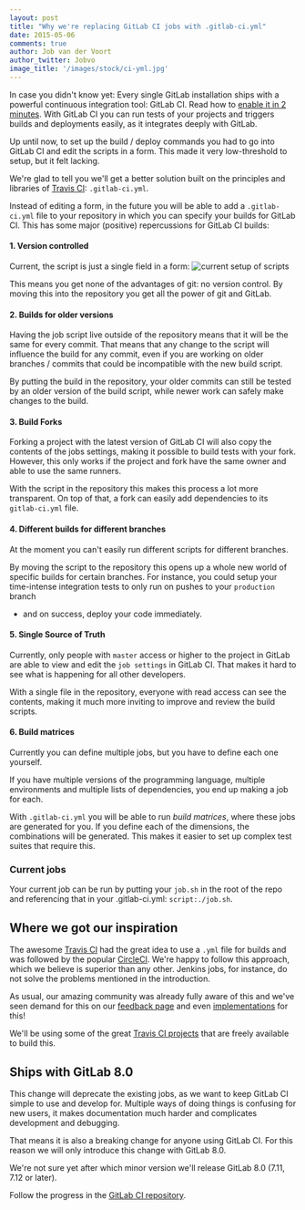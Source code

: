 ```yaml
---
layout: post
title: "Why we're replacing GitLab CI jobs with .gitlab-ci.yml"
date: 2015-05-06
comments: true
author: Job van der Voort
author_twitter: Jobvo
image_title: '/images/stock/ci-yml.jpg'
---
```


In case you didn't know yet: Every single GitLab installation
ships with a powerful continuous integration tool: GitLab CI.
Read how to [enable it in 2 minutes](https://gitlab.com/gitlab-org/omnibus-gitlab/blob/master/doc/gitlab-ci/README.md#getting-started).
With GitLab CI you can run tests of your projects and triggers
builds and deployments easily,
as it integrates deeply with GitLab.

Up until now, to set up the build / deploy commands you had to
go into GitLab CI and edit the scripts in a form. This made
it very low-threshold to setup, but it felt lacking.

We're glad to tell you we'll get a better solution built on the principles and libraries of [Travis CI](https//www.travis-ci.org):
`.gitlab-ci.yml`.

<!--more-->

Instead of editing a form, in the future you will be able to
add a `.gitlab-ci.yml` file to your repository in which you
can specify your builds for GitLab CI.
This has some major (positive) repercussions for GitLab CI
builds:

#### 1. Version controlled

Current, the script is just a single field in a form:
![current setup of scripts](/images/ci-yml/jobs_old.png)

This means you get none of the advantages of git: no version control.
By moving this into the repository you get all the power of git and GitLab.

#### 2. Builds for older versions

Having the job script live outside of the repository means that it will be the
same for every commit. That means that any change to the script will influence
the build for any commit, even if you are working on older branches / commits
that could be incompatible with the new build script.

By putting the build in the repository, your older commits can still be tested
by an older version of the build script, while newer work can safely make changes
to the build.

#### 3. Build Forks

Forking a project with the latest version of GitLab CI will also copy the contents
of the jobs settings, making it possible to build tests with your fork.
However, this only works if the project and fork have the same owner and able
to use the same runners.

With the script in the repository this makes this process a lot more transparent.
On top of that, a fork can easily add dependencies to its `gitlab-ci.yml` file.

#### 4. Different builds for different branches

At the moment you can't easily run different scripts for different branches.

By moving the script to the repository this opens up a whole new world of
specific builds for certain branches. For instance, you could setup your
time-intense integration tests to only run on pushes to your `production` branch
- and on success, deploy your code immediately.

#### 5. Single Source of Truth

Currently, only people with `master` access or higher to the project in GitLab
are able to view and edit the `job settings` in GitLab CI. That makes it hard
to see what is happening for all other developers.

With a single file in the repository, everyone with read access can see the contents,
making it much more inviting to improve and review the build scripts.

#### 6. Build matrices

Currently you can define multiple jobs, but you have to define each one yourself.

If you have multiple versions of the programming language, multiple environments and
multiple lists of dependencies, you end up making a job for each.

With `.gitlab-ci.yml` you will be able to run _build matrices_, where these jobs are
generated for you. If you define each of the dimensions, the combinations
will be generated. This makes it easier to set up complex
test suites that require this.

### Current jobs

Your current job can be run by putting your
`job.sh` in the root of the repo and referencing that in your
.gitlab-ci.yml: `script:./job.sh`.

## Where we got our inspiration

The awesome [Travis CI](https://travis-ci.org/) had the great
idea to use a `.yml` file for builds and was followed
by the popular [CircleCI](https://circleci.com). We're happy
to follow this approach, which we believe is superior than
any other. Jenkins jobs, for instance, do not solve the problems mentioned
in the introduction.

As usual, our amazing community was already fully aware of this
and we've seen demand for this on our [feedback page](http://feedback.gitlab.com/forums/176466-general/suggestions/5591851-store-build-configuration-in-the-repo-like-travi)
and even [implementations](https://github.com/claudyus/ci-yml) for this!

We'll be using some of the great [Travis CI projects](https://github.com/travis-ci/travis-ci) that are freely available to build this.

## Ships with GitLab 8.0

This change will deprecate the existing jobs, as we want to keep
GitLab CI simple to use and develop for.
Multiple ways of doing things is
confusing for new users, it makes documentation much harder and complicates
development and debugging.

That means it is also a breaking change for anyone using
GitLab CI. For this reason we will only introduce this
change with GitLab 8.0.

We're not sure yet after which minor version we'll release GitLab 8.0 (7.11, 7.12 or later).

Follow the progress in the [GitLab CI repository](https://gitlab.com/gitlab-org/gitlab-ci).
